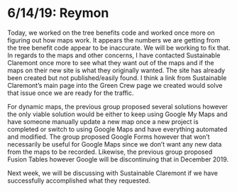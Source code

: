 6/14/19: Reymon
================

Today, we worked on the tree benefits code and worked once more on figuring out how maps work. It appears the numbers we are getting from the tree benefit code appear to be inaccurate. We will be working to fix that. In regards to the maps and other concerns, I have contacted Sustainable Claremont once more to see what they want out of the maps and if the maps on their new site is what they originally wanted. The site has already been created but not published/easily found. I think a link from Sustainable Claremont’s main page into the Green Crew page we created would solve that issue once we are ready for the traffic.

For dynamic maps, the previous group proposed several solutions however the only viable solution would be either to keep using Google My Maps and have someone manually update a new map once a new project is completed or switch to using Google Maps and have everything automated and modified. The group proposed Google Forms however that won’t necessarily be useful for Google Maps since we don’t want any new data from the maps to be recorded. Likewise, the previous group proposed Fusion Tables however Google will be discontinuing that in December 2019. 

Next week, we will be discussing with Sustainable Claremont if we have successfully accomplished what they requested. 
